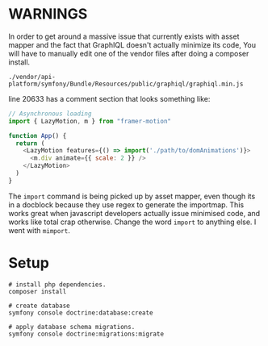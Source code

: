 # WARNINGS

In order to get around a massive issue that currently exists with asset mapper
and the fact that GraphIQL doesn't actually minimize its code, You will have to
manually edit one of the vendor files after doing a composer install.

`./vendor/api-platform/symfony/Bundle/Resources/public/graphiql/graphiql.min.js`

line 20633 has a comment section that looks something like:
```js
// Asynchronous loading
import { LazyMotion, m } from "framer-motion"

function App() {
  return (
    <LazyMotion features={() => import('./path/to/domAnimations')}>
      <m.div animate={{ scale: 2 }} />
    </LazyMotion>
  )
}
```

The `import` command is being picked up by asset mapper, even though its in a
docblock because they use regex to generate the importmap. This works great when
javascript developers actually issue minimised code, and works like total crap
otherwise. Change the word `import` to anything else. I went with `mimport`.

# Setup

```shell
# install php dependencies.
composer install

# create database
symfony console doctrine:database:create

# apply database schema migrations.
symfony console doctrine:migrations:migrate

```